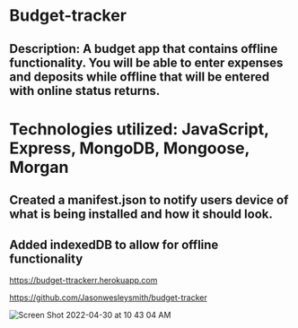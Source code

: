 # Budget-tracker

## Description: A budget app that contains offline functionality. You will be able to enter expenses and deposits while offline that will be entered with online status returns.

# Technologies utilized: JavaScript, Express, MongoDB, Mongoose, Morgan

## Created a manifest.json to notify users device of what is being installed and how it should look.
## Added indexedDB to allow for offline functionality

https://budget-ttrackerr.herokuapp.com

https://github.com/Jasonwesleysmith/budget-tracker

![Screen Shot 2022-04-30 at 10 43 04 AM](https://user-images.githubusercontent.com/95160092/166112540-4b4016ba-48ea-4bf3-8801-a6f080beb327.png)
